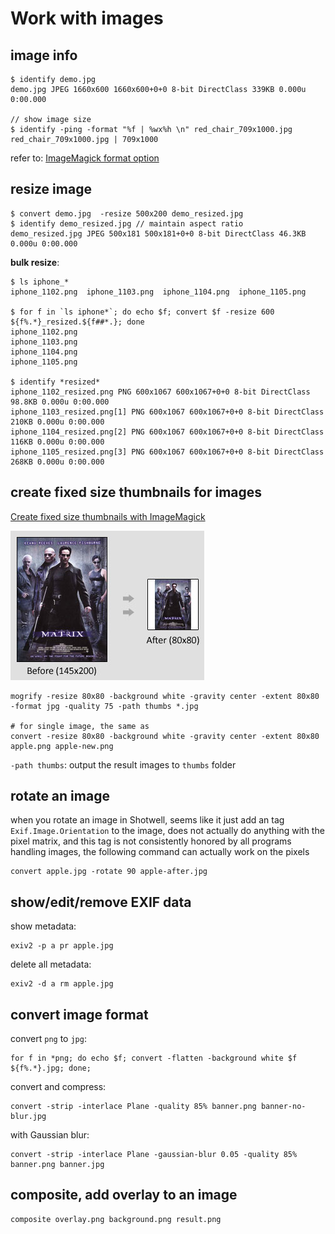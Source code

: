 # Work with images

## image info

    $ identify demo.jpg
    demo.jpg JPEG 1660x600 1660x600+0+0 8-bit DirectClass 339KB 0.000u 0:00.000

    // show image size
    $ identify -ping -format "%f | %wx%h \n" red_chair_709x1000.jpg
    red_chair_709x1000.jpg | 709x1000

refer to: [ImageMagick format option][imagemagick-format-options]

## resize image

    $ convert demo.jpg  -resize 500x200 demo_resized.jpg
    $ identify demo_resized.jpg // maintain aspect ratio
    demo_resized.jpg JPEG 500x181 500x181+0+0 8-bit DirectClass 46.3KB 0.000u 0:00.000

**bulk resize**:

    $ ls iphone_*
    iphone_1102.png  iphone_1103.png  iphone_1104.png  iphone_1105.png

    $ for f in `ls iphone*`; do echo $f; convert $f -resize 600 ${f%.*}_resized.${f##*.}; done
    iphone_1102.png
    iphone_1103.png
    iphone_1104.png
    iphone_1105.png

    $ identify *resized*
    iphone_1102_resized.png PNG 600x1067 600x1067+0+0 8-bit DirectClass 98.8KB 0.000u 0:00.000
    iphone_1103_resized.png[1] PNG 600x1067 600x1067+0+0 8-bit DirectClass 210KB 0.000u 0:00.000
    iphone_1104_resized.png[2] PNG 600x1067 600x1067+0+0 8-bit DirectClass 116KB 0.000u 0:00.000
    iphone_1105_resized.png[3] PNG 600x1067 600x1067+0+0 8-bit DirectClass 268KB 0.000u 0:00.000

## create fixed size thumbnails for images

[Create fixed size thumbnails with ImageMagick](http://cubiq.org/create-fixed-size-thumbnails-with-imagemagick)

![Demo](./images/imagemagick-create-fixed-size-thumbnails.jpeg)

```shell
mogrify -resize 80x80 -background white -gravity center -extent 80x80 -format jpg -quality 75 -path thumbs *.jpg

# for single image, the same as
convert -resize 80x80 -background white -gravity center -extent 80x80 apple.png apple-new.png
```

`-path thumbs`: output the result images to `thumbs` folder

## rotate an image

when you rotate an image in Shotwell, seems like it just add an tag `Exif.Image.Orientation` to the image, does not actually do anything with the pixel matrix, and this tag is not consistently honored by all programs handling images, the following command can actually work on the pixels

    convert apple.jpg -rotate 90 apple-after.jpg

## show/edit/remove EXIF data

show metadata:

    exiv2 -p a pr apple.jpg

delete all metadata:

    exiv2 -d a rm apple.jpg

## convert image format

convert `png` to `jpg`:

    for f in *png; do echo $f; convert -flatten -background white $f ${f%.*}.jpg; done;

convert and compress:

    convert -strip -interlace Plane -quality 85% banner.png banner-no-blur.jpg

with Gaussian blur:

    convert -strip -interlace Plane -gaussian-blur 0.05 -quality 85% banner.png banner.jpg

## composite, add overlay to an image

    composite overlay.png background.png result.png

[imagemagick-format-options]: http://www.imagemagick.org/script/escape.php
